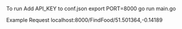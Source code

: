 To run
  Add API_KEY to conf.json
  export PORT=8000
  go run main.go

Example Request
  localhost:8000/FindFood/51.501364,-0.14189
